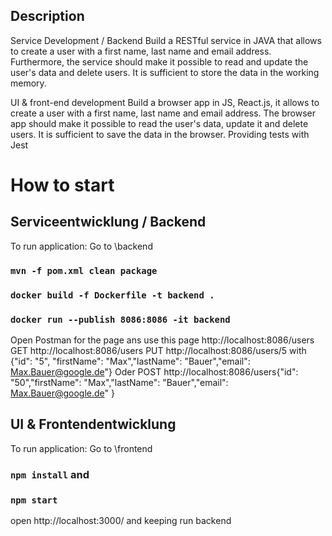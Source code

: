## Description
Service Development / Backend
Build a RESTful service in JAVA that allows to create a user with a first name, last name and email address. Furthermore, the service should make it possible to read and update the user's data and delete users. It is sufficient to store the data in the working memory.

UI & front-end development
Build a browser app in JS, React.js, it allows to create a user with a first name, last name and email address. The browser app should make it possible to read the user's data, update it and delete users. It is sufficient to save the data in the browser.  Providing tests with Jest 

# How to start
## Serviceentwicklung / Backend

To run application: 
Go to \backend
### `mvn -f pom.xml clean package`
### `docker build -f Dockerfile -t backend .`
### `docker run --publish 8086:8086 -it backend` 

Open Postman for the page ans use this page http://localhost:8086/users
GET http://localhost:8086/users
PUT http://localhost:8086/users/5 with {"id": "5", "firstName": "Max","lastName": "Bauer","email": Max.Bauer@google.de"}
Oder POST  http://localhost:8086/users{"id": "50","firstName": "Max","lastName": "Bauer","email": Max.Bauer@google.de" }

## UI & Frontendentwicklung
To run application:
Go to \frontend
### `npm install` and 
### `npm start`
open http://localhost:3000/ and keeping run backend
